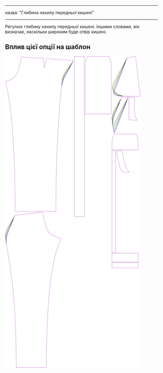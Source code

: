 - - -
назва: "Глибина нахилу передньої кишені"
- - -

Регулює глибину нахилу передньої кишені. Іншими словами, він визначає, наскільки широким буде отвір кишені.

## Вплив цієї опції на шаблон

![На цьому зображенні показано вплив цієї опції шляхом накладання декількох варіантів, які мають різне значення для цієї опції](charlie_frontpocketslantdepth_sample.svg "Вплив цієї опції на шаблон")
